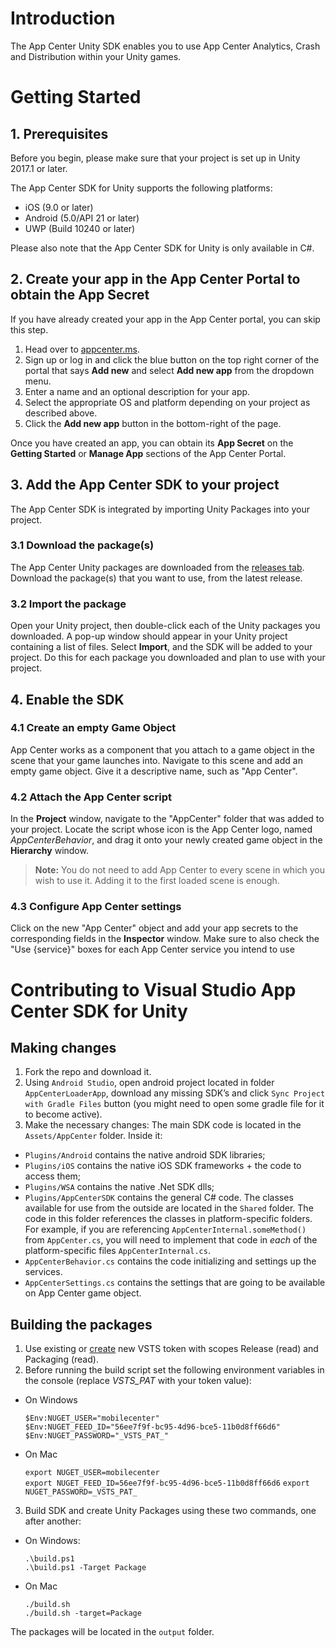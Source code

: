 
# Introduction
The App Center Unity SDK enables you to use App Center Analytics, Crash and Distribution within your Unity games. 

# Getting Started

## 1. Prerequisites

Before you begin, please make sure that your project is set up in Unity 2017.1 or later.

The App Center SDK for Unity supports the following platforms:

* iOS (9.0 or later)
* Android (5.0/API 21 or later)
* UWP (Build 10240 or later)

Please also note that the App Center SDK for Unity is only available in C#.

## 2. Create your app in the App Center Portal to obtain the App Secret

If you have already created your app in the App Center portal, you can skip this step.

1. Head over to [appcenter.ms](https://appcenter.ms).
2. Sign up or log in and click the blue button on the top right corner of the portal that says **Add new** and select **Add new app** from the dropdown menu.
3. Enter a name and an optional description for your app.
4. Select the appropriate OS and platform depending on your project as described above.
5. Click the **Add new app** button in the bottom-right of the page.

Once you have created an app, you can obtain its **App Secret** on the **Getting Started** or **Manage App** sections of the App Center Portal.

## 3. Add the App Center SDK to your project

The App Center SDK is integrated by importing Unity Packages into your project.

### 3.1 Download the package(s)

The App Center Unity packages are downloaded from the [releases tab](https://github.com/Microsoft/AppCenter-SDK-Unity/releases). Download the package(s) that you want to use, from the latest release.

### 3.2 Import the package

Open your Unity project, then double-click each of the Unity packages you downloaded. A pop-up window should appear in your Unity project containing a list of files. Select **Import**, and the SDK will be added to your project. Do this for each package you downloaded and plan to use with your project.

## 4. Enable the SDK

### 4.1 Create an empty Game Object

App Center works as a component that you attach to a game object in the scene that your game launches into. Navigate to this scene and add an empty game object. Give it a descriptive name, such as "App Center".

### 4.2 Attach the App Center script

In the **Project** window, navigate to the "AppCenter" folder that was added to your project. Locate the script whose icon is the App Center logo, named *AppCenterBehavior*, and drag it onto your newly created game object in the **Hierarchy** window.

> **Note:** You do not need to add App Center to every scene in which you wish to use it. Adding it to the first loaded scene is enough.

### 4.3 Configure App Center settings

Click on the new "App Center" object and add your app secrets to the corresponding fields in the **Inspector** window. Make sure to also check the "Use {service}" boxes for each App Center service you intend to use

# Contributing to Visual Studio App Center SDK for Unity

## Making changes
1. Fork the repo and download it.
2. Using `Android Studio`, open android project located in folder `AppCenterLoaderApp`, download any missing SDK’s and click `Sync Project with Gradle Files` button (you might need to open some gradle file for it to become active).
3. Make the necessary changes:
The main SDK code is located in the `Assets/AppCenter` folder. Inside it:
- `Plugins/Android` contains the native android SDK libraries;
- `Plugins/iOS` contains the native iOS SDK frameworks + the code to access them;
- `Plugins/WSA` contains the native .Net SDK dlls;
- `Plugins/AppCenterSDK` contains the general C# code. The classes available for use from the outside are located in the `Shared` folder. The code in this folder references the classes in platform-specific folders. For example, if you are referencing `AppCenterInternal.someMethod()` from `AppCenter.cs`, you will need to implement that code in *each* of the platform-specific files `AppCenterInternal.cs`.
- `AppCenterBehavior.cs` contains the code initializing and settings up the services.
- `AppCenterSettings.cs` contains the settings that are going to be available on App Center game object.

## Building the packages
1. Use existing or [create](https://msmobilecenter.visualstudio.com/_usersSettings/tokens) new VSTS token with scopes Release (read) and Packaging (read).
2. Before running the build script set the following environment variables in the console (replace _VSTS_PAT_ with your token value):
- On Windows

    `$Env:NUGET_USER="mobilecenter"`    
    `$Env:NUGET_FEED_ID="56ee7f9f-bc95-4d96-bce5-11b0d8ff66d6"`
    `$Env:NUGET_PASSWORD="_VSTS_PAT_"`
 - On Mac

    `export NUGET_USER=mobilecenter`    
    `export NUGET_FEED_ID=56ee7f9f-bc95-4d96-bce5-11b0d8ff66d6`
    `export NUGET_PASSWORD=_VSTS_PAT_`
3. Build SDK and create Unity Packages using these two commands, one after another:
 - On Windows:

    `.\build.ps1`    
    `.\build.ps1 -Target Package`
 - On Mac

    `./build.sh`    
    `./build.sh -target=Package`
    
The packages will be located in the `output` folder.